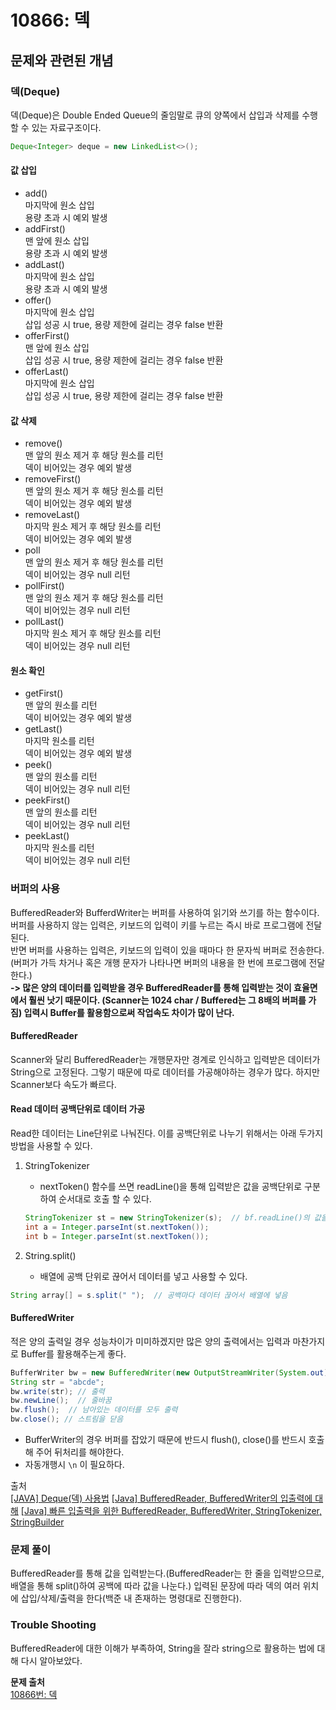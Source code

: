 # 10866: 덱
## 문제와 관련된 개념
### 덱(Deque)
덱(Deque)은 Double Ended Queue의 줄임말로 큐의 양쪽에서 삽입과 삭제를 수행할 수 있는 자료구조이다.
``` java
Deque<Integer> deque = new LinkedList<>();
```
#### 값 삽입
- add()  
마지막에 원소 삽입   
용량 초과 시 예외 발생
- addFirst()  
맨 앞에 원소 삽입  
용량 초과 시 예외 발생
- addLast()   
마지막에 원소 삽입  
용량 초과 시 예외 발생
- offer()  
마지막에 원소 삽입  
삽입 성공 시 true, 용량 제한에 걸리는 경우 false 반환
- offerFirst()  
맨 앞에 원소 삽입  
삽입 성공 시 true, 용량 제한에 걸리는 경우 false 반환
- offerLast()  
마지막에 원소 삽입  
삽입 성공 시 true, 용량 제한에 걸리는 경우 false 반환

#### 값 삭제
- remove()  
맨 앞의 원소 제거 후 해당 원소를 리턴  
덱이 비어있는 경우 예외 발생
- removeFirst()  
맨 앞의 원소 제거 후 해당 원소를 리턴  
덱이 비어있는 경우 예외 발생
- removeLast()  
마지막 원소 제거 후 해당 원소를 리턴  
덱이 비어있는 경우 예외 발생
- poll  
맨 앞의 원소 제거 후 해당 원소를 리턴  
덱이 비어있는 경우 null 리턴
- pollFirst()  
맨 앞의 원소 제거 후 해당 원소를 리턴  
덱이 비어있는 경우 null 리턴
- pollLast()  
마지막 원소 제거 후 해당 원소를 리턴  
덱이 비어있는 경우 null 리턴
#### 원소 확인
- getFirst()  
맨 앞의 원소를 리턴  
덱이 비어있는 경우 예외 발생
- getLast()  
마지막 원소를 리턴  
덱이 비어있는 경우 예외 발생
- peek()  
맨 앞의 원소를 리턴  
덱이 비어있는 경우 null 리턴
- peekFirst()  
맨 앞의 원소를 리턴  
덱이 비어있는 경우 null 리턴
- peekLast()  
마지막 원소를 리턴  
덱이 비어있는 경우 null 리턴

### 버퍼의 사용
BufferedReader와 BufferdWriter는 버퍼를 사용하여 읽기와 쓰기를 하는 함수이다.  
버퍼를 사용하지 않는 입력은, 키보드의 입력이 키를 누르는 즉시 바로 프로그램에 전달된다.  
반면 버퍼를 사용하는 입력은, 키보드의 입력이 있을 때마다 한 문자씩 버퍼로 전송한다. (버퍼가 가득 차거나 혹은 개행 문자가 나타나면 버퍼의 내용을 한 번에 프로그램에 전달한다.)  
**-> 많은 양의 데이터를 입력받을 경우 BufferedReader를 통해 입력받는 것이 효율면에서 훨씬 낫기 때문이다. (Scanner는 1024 char / Buffered는 그 8배의 버퍼를 가짐) 입력시 Buffer를 활용함으로써 작업속도 차이가 많이 난다.**

#### BufferedReader
Scanner와 달리 BufferedReader는 개행문자만 경계로 인식하고 입력받은 데이터가 String으로 고정된다. 그렇기 때문에 따로 데이터를 가공해야하는 경우가 많다. 하지만 Scanner보다 속도가 빠르다.

#### Read 데이터 공백단위로 데이터 가공
Read한 데이터는 Line단위로 나눠진다. 이를 공백단위로 나누기 위해서는 아래 두가지 방법을 사용할 수 있다.
1. StringTokenizer
   - nextToken() 함수를 쓰면 readLine()을 통해 입력받은 값을 공백단위로 구분하여 순서대로 호출 할 수 있다.
   ``` java
   StringTokenizer st = new StringTokenizer(s);  // bf.readLine()의 값을 넣음 (int로 형변환 한 데이터)
   int a = Integer.parseInt(st.nextToken());
   int b = Integer.parseInt(st.nextToken());
   ```
   
2. String.split()
   - 배열에 공백 단위로 끊어서 데이터를 넣고 사용할 수 있다.
``` java
String array[] = s.split(" ");  // 공백마다 데이터 끊어서 배열에 넣음
```
   
#### BufferedWriter
적은 양의 출력일 경우 성능차이가 미미하겠지만 많은 양의 출력에서는 입력과 마찬가지로 Buffer를 활용해주는게 좋다.
``` java
BufferWriter bw = new BufferedWriter(new OutputStreamWriter(System.out));
String str = "abcde";
bw.write(str); // 출력
bw.newLine();  // 줄바꿈
bw.flush();  // 남아있는 데이터를 모두 출력
bw.close(); // 스트림을 닫음
```
- BufferWriter의 경우 버퍼를 잡았기 때문에 반드시 flush(), close()를 반드시 호출해 주어 뒤처리를 해야한다.
- 자동개행시 `\n` 이 필요하다.

출처  
[[JAVA] Deque(덱) 사용법](https://cocoon1787.tistory.com/795)
[[Java] BufferedReader, BufferedWriter의 입출력에 대해](https://velog.io/@conficker77/Java-BufferedReader-BufferedWriter%EC%9D%98-%EC%9E%85%EC%B6%9C%EB%A0%A5%EC%97%90-%EB%8C%80%ED%95%B4)
[[Java] 빠른 입출력을 위한 BufferedReader, BufferedWriter, StringTokenizer, StringBuilder](https://rlakuku-program.tistory.com/33)
### 문제 풀이
BufferedReader를 통해 값을 입력받는다.(BufferedReader는 한 줄을 입력받으므로, 배열을 통해 split()하여 공백에 따라 값을 나눈다.) 입력된 문장에 따라 덱의 여러 위치에 삽입/삭제/출력을 한다(백준 내 존재하는 명령대로 진행한다).

### Trouble Shooting
BufferedReader에 대한 이해가 부족하여, String을 잘라 string으로 활용하는 법에 대해 다시 알아보았다.

**문제 출처**  
[10866번: 덱](https://www.acmicpc.net/problem/10866)